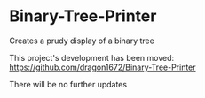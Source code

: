 Binary-Tree-Printer
===================

Creates a prudy display of a binary tree

This project's development has been moved:
https://github.com/dragon1672/Binary-Tree-Printer

There will be no further updates